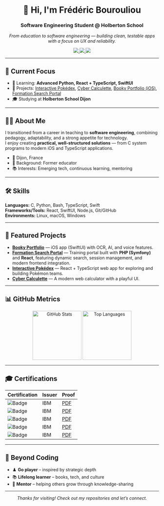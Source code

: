 <!-- Profile README -->

<div align="center">
  <h1>👋 Hi, I'm Frédéric Bourouliou</h1>
  <h3>Software Engineering Student @ Holberton School</h3>
  <em>From education to software engineering — building clean, testable apps with a focus on UX and reliability.</em>

  <!-- Contact -->
  <p>
    <a href="mailto:bourouliou@gmail.com">
      <img src="https://img.shields.io/badge/Email-D14836?style=for-the-badge&logo=gmail&logoColor=white"/>
    </a>
    <a href="https://www.linkedin.com/in/frederic-bourouliou/">
      <img src="https://img.shields.io/badge/LinkedIn-0077B5?style=for-the-badge&logo=linkedin&logoColor=white"/>
    </a>
    <a href="https://twitter.com/FBourouliou">
      <img src="https://img.shields.io/badge/Twitter-1DA1F2?style=for-the-badge&logo=twitter&logoColor=white"/>
    </a>
  </p>
</div>

---

## 🎯 Current Focus

- 🌱 Learning: **Advanced Python, React + TypeScript, SwiftUI**
- 🔭 Projects: [Interactive Pokédex](https://github.com/FredBourouliou/interactive-pokedex), [Cyber Calculette](https://github.com/FredBourouliou/cyber_calculette), [Booky Portfolio (iOS)](https://github.com/FredBourouliou/Booky-Portfolio), [Formation Search Portal](https://github.com/FredBourouliou/formation-search-portal-)
- 🎓 Studying at **Holberton School Dijon**

---

## 👨‍💻 About Me

I transitioned from a career in teaching to **software engineering**, combining pedagogy, adaptability, and a strong appetite for technology.  
I enjoy creating **practical, well-structured solutions** — from C system programs to modern iOS and TypeScript applications.

- 📍 Dijon, France  
- 🧩 Background: Former educator  
- 📚 Interests: Emerging tech, continuous learning, mentoring

---

## 🛠️ Skills

**Languages:** C, Python, Bash, TypeScript, Swift  
**Frameworks/Tools:** React, SwiftUI, Node.js, Git/GitHub  
**Environments:** Linux, macOS, Windows

---

## 🚀 Featured Projects

- **[Booky Portfolio](https://github.com/FredBourouliou/Booky-Portfolio)** — iOS app (SwiftUI) with OCR, AI, and voice features.
- **[Formation Search Portal](https://github.com/FredBourouliou/formation-search-portal-)** — Training portal built with **PHP (Symfony)** and **React**, featuring dynamic search, session management, and modern frontend integration.  
- **[Interactive Pokédex](https://github.com/FredBourouliou/interactive-pokedex)** — React + TypeScript web app for exploring and building Pokémon teams.  
- **[Cyber Calculette](https://github.com/FredBourouliou/cyber_calculette)** — A modern web calculator with a playful UI.   
  
---

## 📊 GitHub Metrics

<p align="center">
  <img
    src="https://github-readme-stats.vercel.app/api?username=FredBourouliou&show_icons=true&count_private=true&include_all_commits=true&hide_border=true&rank_icon=github&theme=tokyonight"
    height="160"
    alt="GitHub Stats"
  />
  <img
    src="https://github-readme-stats.vercel.app/api/top-langs/?username=FredBourouliou&layout=compact&hide_border=true&langs_count=8&theme=tokyonight"
    height="160"
    alt="Top Languages"
  />
</p>

---

## 🎓 Certifications

| Certification | Issuer | Proof |
|---------------|--------|-------|
| ![Badge](https://img.shields.io/badge/IBM-Introduction%20to%20Open%20Source-052FAD?style=flat&logo=ibm&logoColor=white) | IBM | [PDF](https://github.com/FredBourouliou/holbertonschool-france-certificates-ibm/blob/main/certificates-trimester-1/certificate-oss.pdf) |
| ![Badge](https://img.shields.io/badge/IBM-Agile%20Explorer-052FAD?style=flat&logo=ibm&logoColor=white) | IBM | [PDF](https://github.com/FredBourouliou/holbertonschool-france-certificates-ibm/blob/main/certificates-trimester-1/certificate-agile.pdf) |
| ![Badge](https://img.shields.io/badge/IBM-SQL%20%26%20Relational%20Databases%20101-052FAD?style=flat&logo=ibm&logoColor=white) | IBM | [PDF](https://github.com/FredBourouliou/holbertonschool-france-certificates-ibm/blob/main/certificates-trimester-2/certificate-sql.pdf) |
| ![Badge](https://img.shields.io/badge/IBM-Detecting%20SQL%20Injection%20Attacks-052FAD?style=flat&logo=ibm&logoColor=white) | IBM | [PDF](https://github.com/FredBourouliou/holbertonschool-france-certificates-ibm/blob/main/certificates-trimester-2/certificate-sqli-guardium.pdf) |
| ![Badge](https://img.shields.io/badge/IBM-Cloud%20Fundamentals-052FAD?style=flat&logo=ibm&logoColor=white) | IBM | [PDF](https://github.com/FredBourouliou/holbertonschool-france-certificates-ibm/blob/main/certificates-trimester-3/certificate-cloud.pdf) |

---

## 🌱 Beyond Coding

- ♟️ **Go player** – inspired by strategic depth  
- 📚 **Lifelong learner** – books, tech, and culture  
- 🤝 **Mentor** – helping others grow through knowledge-sharing  

---

<div align="center">
  <em>Thanks for visiting! Check out my repositories and let’s connect.</em>
</div>
